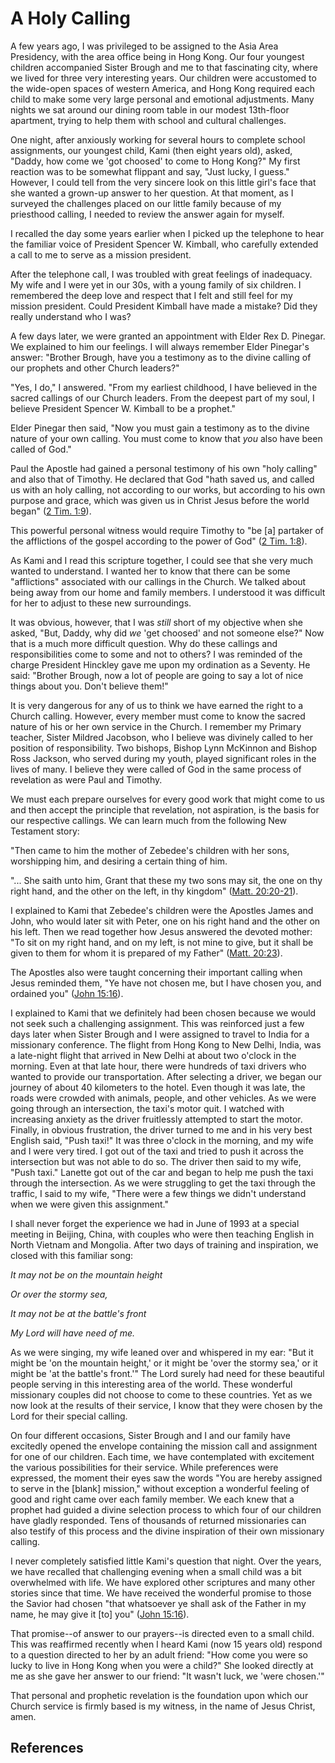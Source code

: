 # A Holy Calling

A few years ago, I was privileged to be assigned to the Asia Area Presidency,
with the area office being in Hong Kong. Our four youngest children
accompanied Sister Brough and me to that fascinating city, where we lived for
three very interesting years. Our children were accustomed to the wide-open
spaces of western America, and Hong Kong required each child to make some very
large personal and emotional adjustments. Many nights we sat around our dining
room table in our modest 13th-floor apartment, trying to help them with school
and cultural challenges.

One night, after anxiously working for several hours to complete school
assignments, our youngest child, Kami (then eight years old), asked, "Daddy,
how come we 'got choosed' to come to Hong Kong?" My first reaction was to be
somewhat flippant and say, "Just lucky, I guess." However, I could tell from
the very sincere look on this little girl's face that she wanted a grown-up
answer to her question. At that moment, as I surveyed the challenges placed on
our little family because of my priesthood calling, I needed to review the
answer again for myself.

I recalled the day some years earlier when I picked up the telephone to hear
the familiar voice of President Spencer W. Kimball, who carefully extended a
call to me to serve as a mission president.

After the telephone call, I was troubled with great feelings of inadequacy. My
wife and I were yet in our 30s, with a young family of six children. I
remembered the deep love and respect that I felt and still feel for my mission
president. Could President Kimball have made a mistake? Did they really
understand who I was?

A few days later, we were granted an appointment with Elder Rex D. Pinegar. We
explained to him our feelings. I will always remember Elder Pinegar's answer:
"Brother Brough, have you a testimony as to the divine calling of our prophets
and other Church leaders?"

"Yes, I do," I answered. "From my earliest childhood, I have believed in the
sacred callings of our Church leaders. From the deepest part of my soul, I
believe President Spencer W. Kimball to be a prophet."

Elder Pinegar then said, "Now you must gain a testimony as to the divine
nature of your own calling. You must come to know that _you_ also have been
called of God."

Paul the Apostle had gained a personal testimony of his own "holy calling" and
also that of Timothy. He declared that God "hath saved us, and called us with
an holy calling, not according to our works, but according to his own purpose
and grace, which was given us in Christ Jesus before the world began" ([2 Tim.
1:9](/scriptures/nt/2-tim/1.9?lang=eng#8)).

This powerful personal witness would require Timothy to "be [a] partaker of
the afflictions of the gospel according to the power of God" ([2 Tim.
1:8](/scriptures/nt/2-tim/1.8?lang=eng#7)).

As Kami and I read this scripture together, I could see that she very much
wanted to understand. I wanted her to know that there can be some
"afflictions" associated with our callings in the Church. We talked about
being away from our home and family members. I understood it was difficult for
her to adjust to these new surroundings.

It was obvious, however, that I was _still_ short of my objective when she
asked, "But, Daddy, why did _we_ 'get choosed' and not someone else?" Now that
is a much more difficult question. Why do these callings and responsibilities
come to some and not to others? I was reminded of the charge President
Hinckley gave me upon my ordination as a Seventy. He said: "Brother Brough,
now a lot of people are going to say a lot of nice things about you. Don't
believe them!"

It is very dangerous for any of us to think we have earned the right to a
Church calling. However, every member must come to know the sacred nature of
his or her own service in the Church. I remember my Primary teacher, Sister
Mildred Jacobson, who I believe was divinely called to her position of
responsibility. Two bishops, Bishop Lynn McKinnon and Bishop Ross Jackson, who
served during my youth, played significant roles in the lives of many. I
believe they were called of God in the same process of revelation as were Paul
and Timothy.

We must each prepare ourselves for every good work that might come to us and
then accept the principle that revelation, not aspiration, is the basis for
our respective callings. We can learn much from the following New Testament
story:

"Then came to him the mother of Zebedee's children with her sons, worshipping
him, and desiring a certain thing of him.

"... She saith unto him, Grant that these my two sons may sit, the one on thy
right hand, and the other on the left, in thy kingdom" ([Matt.
20:20-21](/scriptures/nt/matt/20.20-21?lang=eng#19)).

I explained to Kami that Zebedee's children were the Apostles James and John,
who would later sit with Peter, one on his right hand and the other on his
left. Then we read together how Jesus answered the devoted mother: "To sit on
my right hand, and on my left, is not mine to give, but it shall be given to
them for whom it is prepared of my Father" ([Matt.
20:23](/scriptures/nt/matt/20.23?lang=eng#22)).

The Apostles also were taught concerning their important calling when Jesus
reminded them, "Ye have not chosen me, but I have chosen you, and ordained
you" ([John 15:16](/scriptures/nt/john/15.16?lang=eng#15)).

I explained to Kami that we definitely had been chosen because we would not
seek such a challenging assignment. This was reinforced just a few days later
when Sister Brough and I were assigned to travel to India for a missionary
conference. The flight from Hong Kong to New Delhi, India, was a late-night
flight that arrived in New Delhi at about two o'clock in the morning. Even at
that late hour, there were hundreds of taxi drivers who wanted to provide our
transportation. After selecting a driver, we began our journey of about 40
kilometers to the hotel. Even though it was late, the roads were crowded with
animals, people, and other vehicles. As we were going through an intersection,
the taxi's motor quit. I watched with increasing anxiety as the driver
fruitlessly attempted to start the motor. Finally, in obvious frustration, the
driver turned to me and in his very best English said, "Push taxi!" It was
three o'clock in the morning, and my wife and I were very tired. I got out of
the taxi and tried to push it across the intersection but was not able to do
so. The driver then said to my wife, "Push taxi." Lanette got out of the car
and began to help me push the taxi through the intersection. As we were
struggling to get the taxi through the traffic, I said to my wife, "There were
a few things we didn't understand when we were given this assignment."

I shall never forget the experience we had in June of 1993 at a special
meeting in Beijing, China, with couples who were then teaching English in
North Vietnam and Mongolia. After two days of training and inspiration, we
closed with this familiar song:

_It may not be on the mountain height_

_Or over the stormy sea,_

_It may not be at the battle's front_

_My Lord will have need of me._

As we were singing, my wife leaned over and whispered in my ear: "But it might
be 'on the mountain height,' or it might be 'over the stormy sea,' or it might
be 'at the battle's front.'" The Lord surely had need for these beautiful
people serving in this interesting area of the world. These wonderful
missionary couples did not choose to come to these countries. Yet as we now
look at the results of their service, I know that they were chosen by the Lord
for their special calling.

On four different occasions, Sister Brough and I and our family have excitedly
opened the envelope containing the mission call and assignment for one of our
children. Each time, we have contemplated with excitement the various
possibilities for their service. While preferences were expressed, the moment
their eyes saw the words "You are hereby assigned to serve in the [blank]
mission," without exception a wonderful feeling of good and right came over
each family member. We each knew that a prophet had guided a divine selection
process to which four of our children have gladly responded. Tens of thousands
of returned missionaries can also testify of this process and the divine
inspiration of their own missionary calling.

I never completely satisfied little Kami's question that night. Over the
years, we have recalled that challenging evening when a small child was a bit
overwhelmed with life. We have explored other scriptures and many other
stories since that time. We have received the wonderful promise to those the
Savior had chosen "that whatsoever ye shall ask of the Father in my name, he
may give it [to] you" ([John 15:16](/scriptures/nt/john/15.16?lang=eng#15)).

That promise--of answer to our prayers--is directed even to a small child.
This was reaffirmed recently when I heard Kami (now 15 years old) respond to a
question directed to her by an adult friend: "How come you were so lucky to
live in Hong Kong when you were a child?" She looked directly at me as she
gave her answer to our friend: "It wasn't luck, we 'were chosen.'"

That personal and prophetic revelation is the foundation upon which our Church
service is firmly based is my witness, in the name of Jesus Christ, amen.

## References

